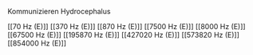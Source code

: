 Kommunizieren Hydrocephalus

[[70 Hz (E)]]
[[370 Hz (E)]]
[[870 Hz (E)]]
[[7500 Hz (E)]]
[[8000 Hz (E)]]
[[67500 Hz (E)]]
[[195870 Hz (E)]]
[[427020 Hz (E)]]
[[573820 Hz (E)]]
[[854000 Hz (E)]]